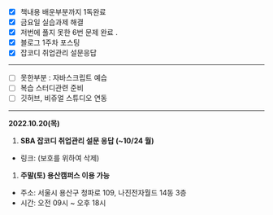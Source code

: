+ [x] 책내용 배운부분까지 1독완료 
+ [x] 금요일 실습과제 해결
+ [x] 저번에 풀지 못한 6번 문제 완료 . 
+ [x] 블로그 1주차 포스팅 
+ [x] 잡코디 취업관리 설문응답
---
+ [ ] 못한부분 : 자바스크립트 예습
+ [ ] 복습 스터디관련 준비 
+ [ ] 깃허브, 비쥬얼 스튜디오 연동

---

**2022.10.20(목)**

1. **SBA 잡코디 취업관리 설문 응답 (~10/24 월)**
- 링크: (보호를 위하여 삭제)
1. **주말(토) 용산캠퍼스 이용 가능**
- 주소: 서울시 용산구 청파로 109, 나진전자월드 14동 3층
- 시간: 오전 09시 ~ 오후 18시
